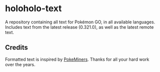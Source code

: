 # holoholo-text
A repository containing all text for Pokémon GO, in all available languages.  
Includes text from the latest release (0.321.0), as well as the latest remote text.

## Credits
Formatted text is inspired by [PokeMiners](https://github.com/PokeMiners). Thanks for all your hard work over the years.